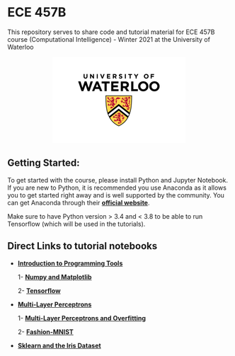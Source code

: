 # ECE 457B
This repository serves to share code and tutorial material for ECE 457B course (Computational Intelligence) - Winter 2021 at the University of Waterloo

<p align="center">
<img src="images/uwaterloo.png" alt="Uwaterloo Logo"/>
</p>

## Getting Started:
To get started with the course, please install Python and Jupyter Notebook. If you are new to Python, it is recommended you use Anaconda as it allows you to get started right away and is well supported by the community.
You can get Anaconda through their __[official website](https://www.anaconda.com)__.

Make sure to have Python version > 3.4 and < 3.8 to be able to run Tensorflow (which will be used in the tutorials).



## Direct Links to tutorial notebooks

* __[Introduction to Programming Tools](https://github.com/mm-nasr/ece457b_winter2021/tree/master/01_Intro)__

	1- __[Numpy and Matplotlib](https://github.com/mm-nasr/ece457b_winter2021/blob/master/01_Intro/numpy_matplotlib.ipynb)__

	2- __[Tensorflow](https://github.com/mm-nasr/ece457b_winter2021/blob/master/01_Intro/tensorflow.ipynb)__

* __[Multi-Layer Perceptrons](https://github.com/mm-nasr/ece457b_winter2021/tree/master/02_Multi-Layer%20Perceptrons)__

	1- __[Multi-Layer Perceptrons and Overfitting](https://github.com/mm-nasr/ece457b_winter2021/tree/master/02_Multi-Layer%20Perceptrons/mlp_mnist.ipynb)__
	
	2- __[Fashion-MNIST](https://github.com/mm-nasr/ece457b_winter2021/tree/master/02_Multi-Layer%20Perceptrons/mlp_fashionmnist.ipynb)__

* __[Sklearn and the Iris Dataset](https://github.com/mm-nasr/ece457b_winter2021/tree/master/03_Iris_and_sklearn)__